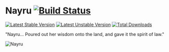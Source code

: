 # Nayru [![Build Status](https://travis-ci.org/johmanx10/nayru.png?branch=master)](https://travis-ci.org/johmanx10/nayru)

[![Latest Stable Version](https://poser.pugx.org/hylianshield/nayru/v/stable.png)](https://packagist.org/packages/hylianshield/nayru)
[![Latest Unstable Version](https://poser.pugx.org/hylianshield/nayru/v/unstable.png)](https://packagist.org/packages/hylianshield/nayru)
[![Total Downloads](https://poser.pugx.org/hylianshield/nayru/downloads.png)](https://packagist.org/packages/hylianshield/nayru)

"Nayru... Poured out her wisdom onto the land, and gave it the spirit of law."

![Nayru](http://static3.wikia.nocookie.net/__cb20120227214414/zelda/images/thumb/0/03/Mark_of_Nayru.png/85px-Mark_of_Nayru.png)
